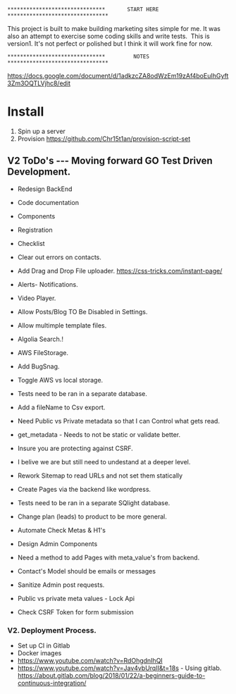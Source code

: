 ~~~~~~~~~~~~~~~~~~~~~~~~~~~~~~~~~~~~~~~~~~~~~~~~~~~~~~~~~~~~~~~~~~~~~~~~~~~~~~~~~~~~~~~~
*******************************       START HERE        ********************************
~~~~~~~~~~~~~~~~~~~~~~~~~~~~~~~~~~~~~~~~~~~~~~~~~~~~~~~~~~~~~~~~~~~~~~~~~~~~~~~~~~~~~~~~

This project is built to make building marketing sites simple for me. It was also an attempt to exercise some coding skills and write tests. 
This is version1. It's not perfect or polished but I think it will work fine for now. 


~~~~~~~~~~~~~~~~~~~~~~~~~~~~~~~~~~~~~~~~~~~~~~~~~~~~~~~~~~~~~~~~~~~~~~~~~~~~~~~~~~~~~~~~
*******************************         NOTES           ********************************
~~~~~~~~~~~~~~~~~~~~~~~~~~~~~~~~~~~~~~~~~~~~~~~~~~~~~~~~~~~~~~~~~~~~~~~~~~~~~~~~~~~~~~~~
https://docs.google.com/document/d/1adkzcZA8odWzEm19zAf4boEuIhGyft3Zm3OQTLVjhc8/edit

# Install
1. Spin up a server
2. Provision https://github.com/Chr15t1an/provision-script-set  


## V2 ToDo's --- Moving forward GO Test Driven Development.
- Redesign BackEnd
- Code documentation
- Components
- Registration
- Checklist
- Clear out errors on contacts.
- Add Drag and Drop File uploader.
https://css-tricks.com/instant-page/
- Alerts- Notifications.
- Video Player.
- Allow Posts/Blog TO Be Disabled in Settings.
- Allow multimple template files.
- Algolia Search.!
- AWS FileStorage.
- Add BugSnag.
- Toggle AWS vs local storage.

- Tests need to be ran in a separate database.
- Add a fileName to Csv export.
- Need Public vs Private metadata so that I can Control what gets read.
- get_metadata - Needs to not be static or validate better.
- Insure you are protecting against CSRF.
- I belive we are but still need to undestand at a deeper level.
- Rework Sitemap to read URLs and not set them statically
- Create Pages via the backend like wordpress.
- Tests need to be ran in a separate SQlight database.
- Change plan (leads) to product to be more general.
- Automate Check Metas & H1's
- Design Admin Components
- Need a method to add Pages with meta_value's from backend.
- Contact's Model should be emails or messages
- Sanitize Admin post requests.
- Public vs private meta values - Lock Api
- Check CSRF Token for form submission


### V2. Deployment Process.
- Set up CI in Gitlab
- Docker images
- https://www.youtube.com/watch?v=RdOhgdnIhQI
- https://www.youtube.com/watch?v=Jav4vbUrqII&t=18s - Using gitlab.
https://about.gitlab.com/blog/2018/01/22/a-beginners-guide-to-continuous-integration/
